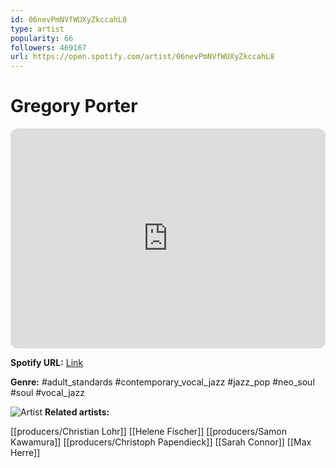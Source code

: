 ```yaml
---
id: 06nevPmNVfWUXyZkccahL8
type: artist
popularity: 66
followers: 469167
url: https://open.spotify.com/artist/06nevPmNVfWUXyZkccahL8
---
```

# Gregory Porter

<iframe style="border-radius:12px" src="https://open.spotify.com/embed/artist/06nevPmNVfWUXyZkccahL8" width="100%" height="352" frameBorder="0" allowfullscreen="" allow="autoplay; clipboard-write; encrypted-media; fullscreen; picture-in-picture" loading="lazy"></iframe>

**Spotify URL:** [Link](https://open.spotify.com/artist/06nevPmNVfWUXyZkccahL8)

**Genre:**  #adult_standards #contemporary_vocal_jazz #jazz_pop #neo_soul #soul #vocal_jazz

![Artist](https://i.scdn.co/image/ab6761610000e5ebb19748a2c3fc8f0d888dcee1)
**Related artists:**

[[producers/Christian Lohr]]
[[Helene Fischer]]
[[producers/Samon Kawamura]]
[[producers/Christoph Papendieck]]
[[Sarah Connor]]
[[Max Herre]]
